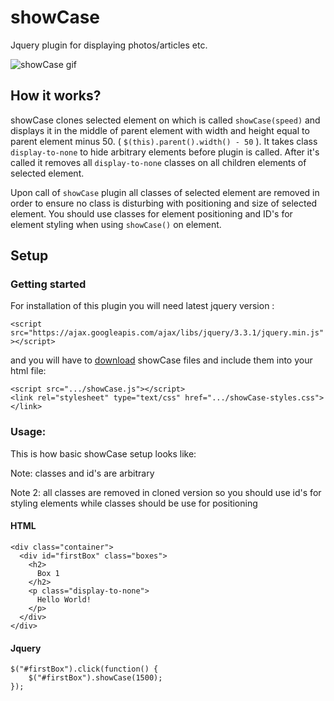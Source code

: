 # showCase
Jquery plugin for displaying photos/articles etc.
<!-- gif coming soon -->
![showCase gif](http://g.recordit.co/TUv7ilBmtO.gif)

## How it works?
showCase clones selected element on which is called `showCase(speed)` and displays it in the middle of parent element with width and height equal to parent element minus 50. ( `$(this).parent().width() - 50` ).
It takes class `display-to-none` to hide arbitrary elements before plugin is called. After it's called it removes all `display-to-none` classes on all children elements of selected element.

Upon call of `showCase` plugin all classes of selected element are removed in order to ensure no class is disturbing with positioning and size of selected element. You should use classes for element positioning and ID's for element styling when using `showCase()` on element.
## Setup

### Getting started
For installation of this plugin you will need latest jquery version :

`<script src="https://ajax.googleapis.com/ajax/libs/jquery/3.3.1/jquery.min.js"></script>`

and you will have to [download](https://github.com/Cager1/showCase/archive/master.zip) showCase files and include them into your html file:

```
<script src=".../showCase.js"></script>
<link rel="stylesheet" type="text/css" href=".../showCase-styles.css"></link>
```

### Usage:
This is how basic showCase setup looks like:

Note: classes and id's are arbitrary

Note 2: all classes are removed in cloned version so you should use id's for styling elements while classes should be use for positioning

#### HTML

```
<div class="container">
  <div id="firstBox" class="boxes">
    <h2>
      Box 1
    </h2>
    <p class="display-to-none">
      Hello World!
    </p>
  </div>
</div>
```
#### Jquery

```
$("#firstBox").click(function() {
    $("#firstBox").showCase(1500);
});
```

